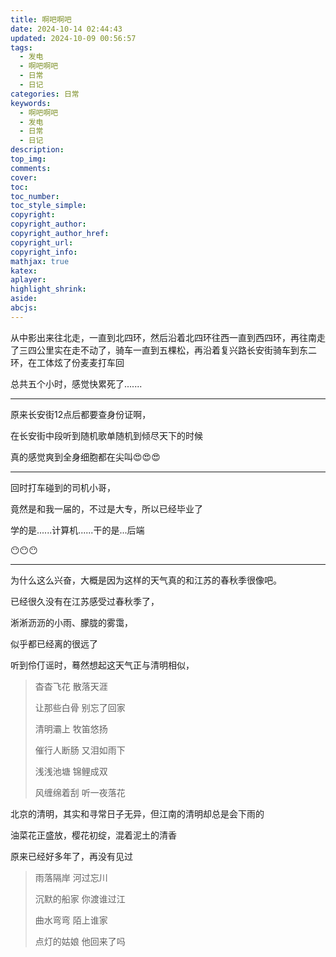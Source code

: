 ```yaml
---
title: 啊吧啊吧
date: 2024-10-14 02:44:43
updated: 2024-10-09 00:56:57
tags:
  - 发电
  - 啊吧啊吧
  - 日常
  - 日记
categories: 日常
keywords:
  - 啊吧啊吧
  - 发电
  - 日常
  - 日记
description: 
top_img:
comments:
cover:
toc:
toc_number:
toc_style_simple:
copyright:
copyright_author:
copyright_author_href:
copyright_url:
copyright_info:
mathjax: true
katex:
aplayer:
highlight_shrink:
aside:
abcjs:
---
```


从中影出来往北走，一直到北四环，然后沿着北四环往西一直到西四环，再往南走了三四公里实在走不动了，骑车一直到五棵松，再沿着复兴路长安街骑车到东二环，在工体炫了份麦麦打车回

总共五个小时，感觉快累死了.......

------

原来长安街12点后都要查身份证啊，

在长安街中段听到随机歌单随机到倾尽天下的时候

真的感觉爽到全身细胞都在尖叫😍😍😍

-------

回时打车碰到的司机小哥，

竟然是和我一届的，不过是大专，所以已经毕业了

学的是......计算机......干的是...后端

😶😶😶

------

为什么这么兴奋，大概是因为这样的天气真的和江苏的春秋季很像吧。

已经很久没有在江苏感受过春秋季了，

淅淅沥沥的小雨、朦胧的雾霭，

似乎都已经离的很远了

听到伶仃谣时，蓦然想起这天气正与清明相似，

> 杳杳飞花 散落天涯
>
> 让那些白骨 别忘了回家
>
> 清明灞上 牧笛悠扬
>
> 催行人断肠 又泪如雨下
>
> 浅浅池塘 锦鲤成双
>
> 风缠绵着刮 听一夜落花

北京的清明，其实和寻常日子无异，但江南的清明却总是会下雨的

油菜花正盛放，樱花初绽，混着泥土的清香

原来已经好多年了，再没有见过

> 雨落隔岸 河过忘川
>
> 沉默的船家 你渡谁过江
>
> 曲水弯弯 陌上谁家
>
> 点灯的姑娘 他回来了吗
